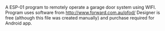 A ESP-01 program to remotely operate a garage door system using WIFI. Program uses software from
http://www.forward.com.au/pfod/
Designer is free (although this file was created manually) and purchase required for Android app.
